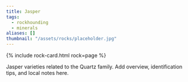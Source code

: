 ```yaml
---
title: Jasper
tags:
  - rockhounding
  - minerals
aliases: []
thumbnail: "/assets/rocks/placeholder.jpg"
---
```


{% include rock-card.html rock=page %}

Jasper varieties related to the Quartz family. Add overview, identification tips, and local notes here.

